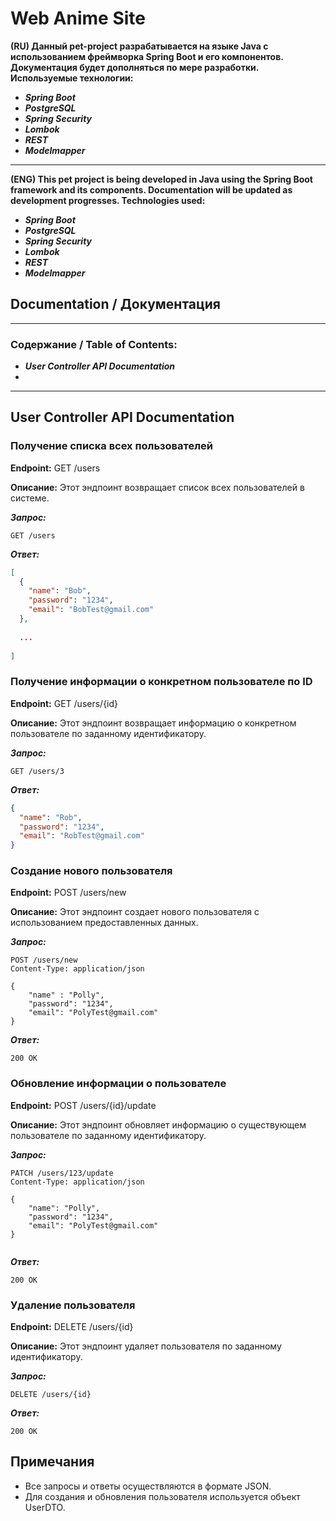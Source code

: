 # Web Anime Site

**(RU) Данный pet-project разрабатывается на языке Java с использованием фреймворка Spring Boot и его компонентов.
Документация будет дополняться по мере разработки. Используемые технологии:**

* **_Spring Boot_**
* **_PostgreSQL_**
* **_Spring Security_**
* **_Lombok_**
* **_REST_**
* **_Modelmapper_**

___
**(ENG) This pet project is being developed in Java using the Spring Boot framework and its components. Documentation
will be updated as development progresses. Technologies used:**

* **_Spring Boot_**
* **_PostgreSQL_**
* **_Spring Security_**
* **_Lombok_**
* **_REST_**
* **_Modelmapper_**

## Documentation / Документация

___

### Содержание / Table of Contents:

* ***User Controller API Documentation***
*

___

## User Controller API Documentation

### **Получение списка всех пользователей**

**Endpoint:** GET /users

**Описание:**
Этот эндпоинт возвращает список всех пользователей в системе.

***Запрос:***

```http request
GET /users
```

***Ответ:***

```json
[
  {
    "name": "Bob",
    "password": "1234",
    "email": "BobTest@gmail.com"
  },
  
  ...
  
]
```

### Получение информации о конкретном пользователе по ID

**Endpoint:** GET /users/{id}

**Описание:**
Этот эндпоинт возвращает информацию о конкретном пользователе по заданному идентификатору.

***Запрос:***

```http request
GET /users/3
```

***Ответ:***

```json
{
  "name": "Rob",
  "password": "1234",
  "email": "RobTest@gmail.com"
}
```

### Создание нового пользователя

**Endpoint:** POST /users/new

**Описание:**
Этот эндпоинт создает нового пользователя с использованием предоставленных данных.

***Запрос:***

```http request
POST /users/new
Content-Type: application/json

{
    "name" : "Polly",
    "password": "1234",
    "email": "PolyTest@gmail.com"
}
```

***Ответ:***

```http request
200 OK
```

### Обновление информации о пользователе

**Endpoint:** POST /users/{id}/update

**Описание:**
Этот эндпоинт обновляет информацию о существующем пользователе по заданному идентификатору.

***Запрос:***
```http request
PATCH /users/123/update
Content-Type: application/json

{
    "name": "Polly",
    "password": "1234",
    "email": "PolyTest@gmail.com"
}


```
***Ответ:***
````http request
200 OK
````

### Удаление пользователя

**Endpoint:** DELETE /users/{id}

**Описание:**
Этот эндпоинт удаляет пользователя по заданному идентификатору.

***Запрос:***
```http request
DELETE /users/{id}
```
***Ответ:***
```http request
200 OK
```
## Примечания
* Все запросы и ответы осуществляются в формате JSON.
* Для создания и обновления пользователя используется объект UserDTO.
